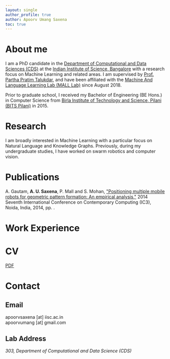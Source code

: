 ```yaml
---
layout: single
author_profile: true
author: Apoorv Umang Saxena
toc: true
---
```


# About me

I am a PhD candidate in the [Department of Computational and Data Sciences (CDS)](http://www.cds.iisc.ac.in/) at the [Indian Institute of Science, Bangalore](https://www.iisc.ac.in/) with a research focus on Machine Learning and related areas. I am supervised by [Prof. Partha Pratim Talukdar](http://talukdar.net/), and have been affiliated with the [Machine And Language Learning Lab (MALL Lab)](http://malllabiisc.github.io/) since August 2018.

Prior to graduate school, I received my Bachelor of Engineering (BE Hons.) in Computer Science from [Birla Institute of Technology and Science, Pilani (BITS Pilani)](http://www.bits-pilani.ac.in/) in 2015.

# Research

I am broadly interested in Machine Learning with a particular focus on Natural Language and Knowledge Graphs. Previously, during my undergraduate studies, I have worked on swarm robotics and computer vision.

# Publications

A. Gautam, __A. U. Saxena__, P. Mall and S. Mohan, ["Positioning multiple mobile robots for geometric pattern formation: An empirical analysis,"](https://www.computer.org/csdl/proceedings/ic3/2014/5172/00/06897242-abs.html) 2014 Seventh International Conference on Contemporary Computing (IC3), Noida, India, 2014, pp. . 

# Work Experience

# CV

[PDF]({{site.url}}/download/CV.pdf)

# Contact

## Email

apoorvsaxena [at] iisc.ac.in
<br />
apoorvumang [at] gmail.com

## Lab Address

<address>
  303, Department of Computational and Data Science (CDS)
</address>

